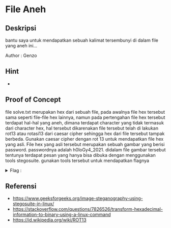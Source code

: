 # File Aneh

## Deskripsi
bantu saya untuk mendapatkan sebuah kalimat tersembunyi di dalam file yang aneh ini...

Author : Genzo

## Hint
- 

## Proof of Concept
file solve.txt merupakan hex dari sebuah file, pada awalnya file hex tersebut sama seperti file-file hex lainnya, namun pada pertengahan file hex tersebut terdapat hal-hal yang aneh, dimana terdapat character yang tidak termasuk dari
character hex, hal tersebut dikarenakan file tersebut telah di lakukan rot13 atau rotasi13 dari caesar cipher sehingga hex dari file tersebut tampak berbeda. Gunakan caesar cipher dengan rot 13 untuk mendapatkan file hex yang asli.
File hex yang asli tersebut merupakan sebuah gambar yang berisi password. passwordnya adalah h0loGy4_2021. didalam file gambar tersebut tentunya terdapat pesan yang hanya bisa dibuka dengan menggunakan tools stegosuite. gunakan tools
tersebut untuk mendapatkan flagnya
				
				

<details>
	<summary>Flag : </summary>
	hology4{th4nk5_f0r_help1ng_me!!!}
</details>

## Referensi
- https://www.geeksforgeeks.org/image-steganography-using-stegosuite-in-linux/
- https://stackoverflow.com/questions/7826526/transform-hexadecimal-information-to-binary-using-a-linux-command
- https://id.wikipedia.org/wiki/ROT13
